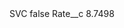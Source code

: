 <?xml version="1.0" encoding="UTF-8"?>
<CustomMetadata xmlns="http://soap.sforce.com/2006/04/metadata" xmlns:xsi="http://www.w3.org/2001/XMLSchema-instance" xmlns:xsd="http://www.w3.org/2001/XMLSchema">
    <label>SVC</label>
    <protected>false</protected>
    <values>
        <field>Rate__c</field>
        <value xsi:type="xsd:double">8.7498</value>
    </values>
</CustomMetadata>
